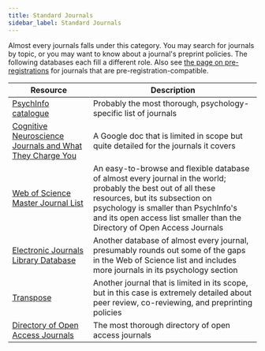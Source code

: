 ```yaml
---
title: Standard Journals
sidebar_label: Standard Journals
---
```


Almost every journals falls under this category. You may search for journals by topic, or you may want to know about a journal's preprint policies. The following databases each fill a different role. Also see [the page on pre-registrations](/running-studies/preparation/reg-reports-journals) for journals that are pre-registration-compatible.

| Resource | Description |
|----------|-------------|
|[PsychInfo catalogue](https://www.apa.org/pubs/databases/psycinfo/coverage) | Probably the most thorough, psychology-specific list of journals |
|[Cognitive Neuroscience Journals and What They Charge You](https://docs.google.com/spreadsheets/d/1E67ONXzXib5i6JeR9ushlE5VL8NtA4vHnomubs64I1M/edit?rm=minimal#gid=0) | A Google doc that is limited in scope but quite detailed for the journals it covers |
| [Web of Science Master Journal List](https://mjl.clarivate.com/search-results) | An easy-to-browse and flexible database of almost every journal in the world; probably the best out of all these resources, but its subsection on psychology is smaller than PsychInfo's and its open access list smaller than the Directory of Open Access Journals |
| [Electronic Journals Library Database](http://rzblx1.uni-regensburg.de/ezeit/about.phtml?lang=en) | Another database of almost every journal, presumably rounds out some of the gaps in the Web of Science list and includes more journals in its psychology section |
[Transpose](https://transpose-publishing.github.io) | Another journal that is limited in its scope, but in this case is extremely detailed about peer review, co-reviewing, and preprinting policies
[Directory of Open Access Journals](https://doaj.org) | The most thorough directory of open access journals |
